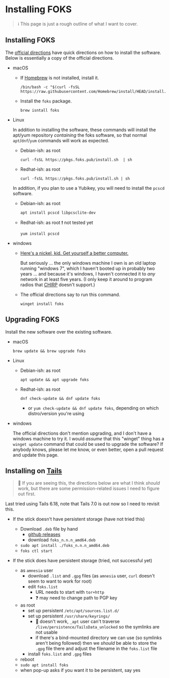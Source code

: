 # Installing FOKS

> &#x2139;&#xFE0F; This page is just a rough outline of what I want to cover.

## Installing FOKS

The [official directions](https://foks.pub/#download) have quick directions on how to install the software. Below is essentially a copy of the official directions.

* macOS

    * If [Homebrew](https://brew.sh/) is not installed, install it.
        ```
        /bin/bash -c "$(curl -fsSL https://raw.githubusercontent.com/Homebrew/install/HEAD/install.sh)"
        ```

    * Install the `foks` package.
        ```
        brew isntall foks
        ```
* Linux

    In addition to installing the software, these commands will install the apt/yum repository *containing* the foks software, so that normal `apt`/`dnf`/`yum` commands will work as expected.

    * Debian-ish: as root
        ```
        curl -fsSL https://pkgs.foks.pub/install.sh  | sh
        ```

    * Redhat-ish: as root
        ```
        curl -fsSL https://pkgs.foks.pub/install.sh | sh
        ```

    In addition, if you plan to use a Yubikey, you will need to install the `pcscd` software.

    * Debian-ish: as root
        ```
        apt install pcscd libpcsclite-dev
        ```
    * Redhat-ish: as root &#x2757;&#xFE0F; not tested yet
        ```
        yum install pcscd
        ```

* windows

    * [Here's a nickel, kid. Get yourself a better computer.](https://jms1.pub/funny/heres-a-nickel.jpg)

        But seriously ... the only windows machine I own is an old laptop running "windows 7", which I haven't booted up in probably two years ... and because it's windows, I haven't connected it to *any* network in at least five years. (I only keep it around to program radios that [CHIRP](https://chirpmyradio.com/projects/chirp/wiki/Home) doesn't support.)

    * The official directions say to run this command.
        ```
        winget install foks
        ```

## Upgrading FOKS

Install the new software over the existing software.

* macOS
    ```
    brew update && brew upgrade foks
    ```
* Linux
    * Debian-ish: as root
        ```
        apt update && apt upgrade foks
        ```
    * Redhat-ish: as root
        ```
        dnf check-update && dnf update foks
        ```
        * or `yum check-update && dnf update foks`, depending on which distro/version you're using

* windows

    The official directions don't mention upgrading, and I don't have a windows machine to try it. I would *assume* that this "winget" thing has a `winget update` command that could be used to upgrade the software? If anybody knows, please let me know, or even better, open a pull request and update this page.


## Installing on [Tails](https://tails.net/)

> &#x1F6D1; If you are seeing this, the directions below are what I think *should* work, but there are some permission-related issues I need to figure out first.

Last tried using Tails 6.18, note that Tails 7.0 is out now so I need to revisit this.

* If the stick doesn't have persistent storage (have not tried this)
    * Download `.deb` file by hand
        * [github releases](https://github.com/foks-proj/go-foks/releases)
        * download `foks_n.n.n_amd64.deb`
    * `sudo apt install ./foks_n.n.n_amd64.deb`
    * `foks ctl start`

* If the stick does have persistent storage (tried, not successful yet)
    * as `amnesia` user
        * download `.list` and `.gpg` files (as `amnesia` user, `curl` doesn't seem to want to work for root)
        * edit `foks.list`
            * URL needs to start with `tor+http`
            * &#x2753; may need to change path to PGP key
    * as root
        * set up persistent `/etc/apt/sources.list.d/`
        * set up persistent `/usr/share/keyrings/`
            * &#x1F6D1; doesn't work, `_apt` user can't traverse `/live/persistence/TailsData_unlocked` so the symlinks are not usable
            * if there's a bind-mounted directory we can use (so symlinks aren't being followed) then we *should* be able to store the `.gpg` file there and adjust the filename in the `foks.list` file
        * install `foks.list` and `.gpg` files
    * reboot
    * `sudo apt install foks`
    * when pop-up asks if you want it to be persistent, say yes
